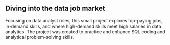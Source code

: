 ## Diving into the data job market
Focusing on data analyst roles, this small project explores top-paying jobs, in-demand skills, and where high-demand skills meet high salaries in data analytics.
The project was created to practice and enhance SQL coding and analytical problem-solving skills. 
